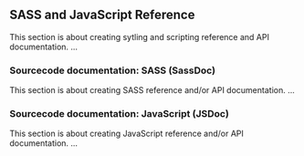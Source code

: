 ## SASS and JavaScript Reference


This section is about creating sytling and scripting reference and API documentation.
...




### Sourcecode documentation: SASS (SassDoc)


This section is about creating SASS reference and/or API documentation.
...





### Sourcecode documentation: JavaScript (JSDoc) 


This section is about creating JavaScript reference and/or API documentation.
...





